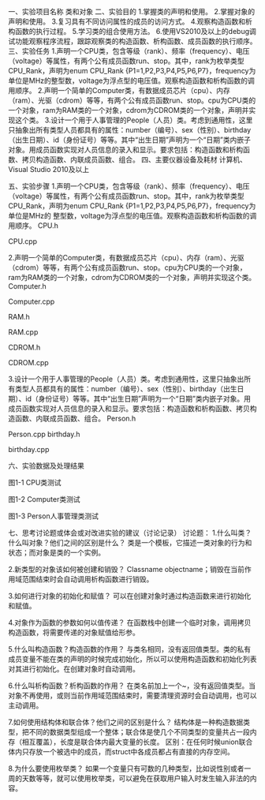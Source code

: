一、实验项目名称
类和对象
二、实验目的
1.掌握类的声明和使用。
2.掌握对象的声明和使用。
3.复习具有不同访问属性的成员的访问方式。
4.观察构造函数和析构函数的执行过程。
5.学习类的组合使用方法。
6.使用VS2010及以上的debug调试功能观察程序流程，跟踪观察类的构造函数、析构函数、成员函数的执行顺序。
三、实验任务
1.声明一个CPU类，包含等级（rank）、频率（frequency）、电压（voltage）等属性，有两个公有成员函数run、stop。其中，rank为枚举类型CPU_Rank，声明为enum CPU_Rank {P1=1,P2,P3,P4,P5,P6,P7}，frequency为单位是MHz的整型数，voltage为浮点型的电压值。观察构造函数和析构函数的调用顺序。
2.声明一个简单的Computer类，有数据成员芯片（cpu）、内存（ram）、光驱（cdrom）等等，有两个公有成员函数run、stop。cpu为CPU类的一个对象，ram为RAM类的一个对象，cdrom为CDROM类的一个对象，声明并实现这个类。
3.设计一个用于人事管理的People（人员）类。考虑到通用性，这里只抽象出所有类型人员都具有的属性：number（编号）、sex（性别）、birthday（出生日期）、id（身份证号）等等。其中“出生日期”声明为一个“日期”类内嵌子对象。用成员函数实现对人员信息的录入和显示。要求包括：构造函数和析构函数、拷贝构造函数、内联成员函数、组合。
四、主要仪器设备及耗材
计算机、Visual Studio 2010及以上

五、实验步骤
1.声明一个CPU类，包含等级（rank）、频率（frequency）、电压（voltage）等属性，有两个公有成员函数run、stop。其中，rank为枚举类型CPU_Rank，声明为enum CPU_Rank {P1=1,P2,P3,P4,P5,P6,P7}，frequency为单位是MHz的
整型数，voltage为浮点型的电压值。观察构造函数和析构函数的调用顺序。
CPU.h

CPU.cpp



2.声明一个简单的Computer类，有数据成员芯片（cpu）、内存（ram）、光驱（cdrom）等等，有两个公有成员函数run、stop。cpu为CPU类的一个对象，ram为RAM类的一个对象，cdrom为CDROM类的一个对象，声明并实现这个类。
Computer.h

Computer.cpp

RAM.h

RAM.cpp

CDROM.h

CDROM.cpp


3.设计一个用于人事管理的People（人员）类。考虑到通用性，这里只抽象出所有类型人员都具有的属性：number（编号）、sex（性别）、birthday（出生日期）、id（身份证号）等等。其中“出生日期”声明为一个“日期”类内嵌子对象。用成员函数实现对人员信息的录入和显示。要求包括：构造函数和析构函数、拷贝构造函数、内联成员函数、组合。
Person.h

Person.cpp
birthday.h

birthday.cpp


六、实验数据及处理结果

图1-1 CPU类测试



图1-2 Computer类测试


图1-3 Person人事管理类测试

七、思考讨论题或体会或对改进实验的建议（讨论记录）
讨论题：
1.什么叫类？什么叫对象？他们之间的区别是什么？
类是一个模板，它描述一类对象的行为和状态；而对象是类的一个实例。

2.新类型的对象该如何被创建和销毁？
Classname objectname；销毁在当前作用域范围结束时会自动调用析构函数进行销毁。

3.如何进行对象的初始化和赋值？
可以在创建对象时通过构造函数来进行初始化和赋值。

4.对象作为函数的参数如何以值传递？
在函数栈中创建一个临时对象，调用拷贝构造函数，将需要传递的对象赋值给形参。

5.什么叫构造函数？构造函数的作用？
与类名相同，没有返回值类型。类的私有成员变量不能在类的声明的时候完成初始化，所以可以使用构造函数和初始化列表对其进行初始化。在创建对象时自动调用。

6.什么叫析构函数？析构函数的作用？
在类名前加上一个~，没有返回值类型。当对象不再使用，或则当前作用域范围结束时，需要清理资源时会自动调用，也可以主动调用。

7.如何使用结构体和联合体？他们之间的区别是什么？
结构体是一种构造数据类型，把不同的数据类型组成一个整体；联合体是使几个不同类型的变量共占一段内存（相互覆盖），长度是联合体内最大变量的长度。
区别：在任何时候union联合体内只存放一个被选中的成员，而struct中各成员都占有直接的内存空间。

8.为什么要使用枚举类？
如果一个变量只有可数的几种类型，比如说性别或者一周的天数等等，就可以使用枚举类，可以避免在获取用户输入时发生输入非法的内容。
